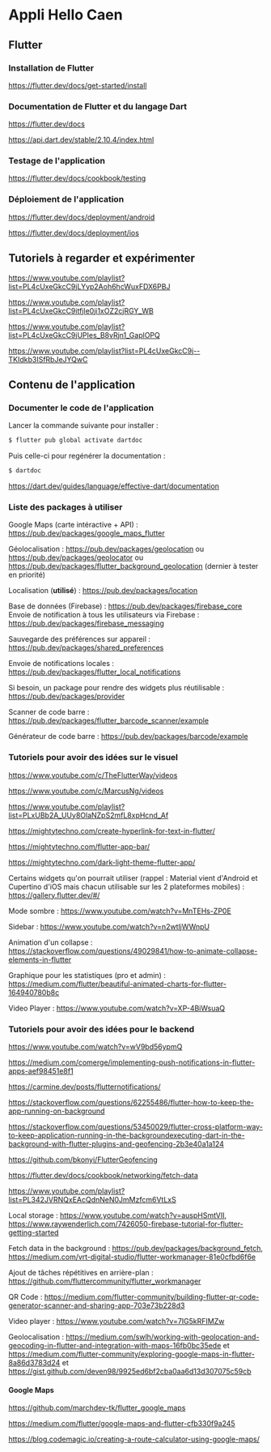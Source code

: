 # Appli Hello Caen

## Flutter

### Installation de Flutter

https://flutter.dev/docs/get-started/install

### Documentation de Flutter et du langage Dart

https://flutter.dev/docs

https://api.dart.dev/stable/2.10.4/index.html

### Testage de l'application

https://flutter.dev/docs/cookbook/testing

### Déploiement de l'application

https://flutter.dev/docs/deployment/android

https://flutter.dev/docs/deployment/ios

## Tutoriels à regarder et expérimenter

https://www.youtube.com/playlist?list=PL4cUxeGkcC9jLYyp2Aoh6hcWuxFDX6PBJ

https://www.youtube.com/playlist?list=PL4cUxeGkcC9itfjle0ji1xOZ2cjRGY_WB

https://www.youtube.com/playlist?list=PL4cUxeGkcC9jUPIes_B8vRjn1_GaplOPQ

https://www.youtube.com/playlist?list=PL4cUxeGkcC9j--TKIdkb3ISfRbJeJYQwC

## Contenu de l'application

### Documenter le code de l'application

Lancer la commande suivante pour installer :

```bash
$ flutter pub global activate dartdoc
```

Puis celle-ci pour regénérer la documentation :

```bash
$ dartdoc
```

https://dart.dev/guides/language/effective-dart/documentation

### Liste des packages à utiliser

Google Maps (carte intéractive + API) : https://pub.dev/packages/google_maps_flutter

Géolocalisation : https://pub.dev/packages/geolocation ou https://pub.dev/packages/geolocator ou https://pub.dev/packages/flutter_background_geolocation (dernier à tester en priorité)

Localisation (**utilisé**) : https://pub.dev/packages/location

Base de données (Firebase) : https://pub.dev/packages/firebase_core
Envoie de notification à tous les utilisateurs via Firebase : https://pub.dev/packages/firebase_messaging

Sauvegarde des préférences sur appareil : https://pub.dev/packages/shared_preferences

Envoie de notifications locales : https://pub.dev/packages/flutter_local_notifications

Si besoin, un package pour rendre des widgets plus réutilisable : https://pub.dev/packages/provider

Scanner de code barre : https://pub.dev/packages/flutter_barcode_scanner/example

Générateur de code barre : https://pub.dev/packages/barcode/example

### Tutoriels pour avoir des idées sur le visuel

https://www.youtube.com/c/TheFlutterWay/videos

https://www.youtube.com/c/MarcusNg/videos

https://www.youtube.com/playlist?list=PLxUBb2A_UUy8OlaNZpS2mfL8xpHcnd_Af

https://mightytechno.com/create-hyperlink-for-text-in-flutter/

https://mightytechno.com/flutter-app-bar/

https://mightytechno.com/dark-light-theme-flutter-app/

Certains widgets qu'on pourrait utiliser (rappel : Material vient d'Android et Cupertino d'iOS mais chacun utilisable sur les 2 plateformes mobiles) : https://gallery.flutter.dev/#/

Mode sombre : https://www.youtube.com/watch?v=MnTEHs-ZP0E

Sidebar : https://www.youtube.com/watch?v=n2wtljWWnpU

Animation d'un collapse : https://stackoverflow.com/questions/49029841/how-to-animate-collapse-elements-in-flutter

Graphique pour les statistiques (pro et admin) : https://medium.com/flutter/beautiful-animated-charts-for-flutter-164940780b8c

Video Player : https://www.youtube.com/watch?v=XP-4BiWsuaQ

### Tutoriels pour avoir des idées pour le backend

https://www.youtube.com/watch?v=wV9bd56ypmQ

https://medium.com/comerge/implementing-push-notifications-in-flutter-apps-aef98451e8f1

https://carmine.dev/posts/flutternotifications/

https://stackoverflow.com/questions/62255486/flutter-how-to-keep-the-app-running-on-background

https://stackoverflow.com/questions/53450029/flutter-cross-platform-way-to-keep-application-running-in-the-backgroundexecuting-dart-in-the-background-with-flutter-plugins-and-geofencing-2b3e40a1a124

https://github.com/bkonyi/FlutterGeofencing

https://flutter.dev/docs/cookbook/networking/fetch-data

https://www.youtube.com/playlist?list=PL342JVRNQxEAcQdnNeN0JmMzfcm6VtLxS

Local storage : https://www.youtube.com/watch?v=auspHSmtVII, https://www.raywenderlich.com/7426050-firebase-tutorial-for-flutter-getting-started

Fetch data in the background : https://pub.dev/packages/background_fetch, https://medium.com/vrt-digital-studio/flutter-workmanager-81e0cfbd6f6e

Ajout de tâches répétitives en arrière-plan : https://github.com/fluttercommunity/flutter_workmanager

QR Code : https://medium.com/flutter-community/building-flutter-qr-code-generator-scanner-and-sharing-app-703e73b228d3

Video player : https://www.youtube.com/watch?v=7IG5kRFIMZw

Geolocalisation : https://medium.com/swlh/working-with-geolocation-and-geocoding-in-flutter-and-integration-with-maps-16fb0bc35ede et https://medium.com/flutter-community/exploring-google-maps-in-flutter-8a86d3783d24 et https://gist.github.com/deven98/9925ed6bf2cba0aa6d13d307075c59cb

#### Google Maps

https://github.com/marchdev-tk/flutter_google_maps

https://medium.com/flutter/google-maps-and-flutter-cfb330f9a245

https://blog.codemagic.io/creating-a-route-calculator-using-google-maps/
